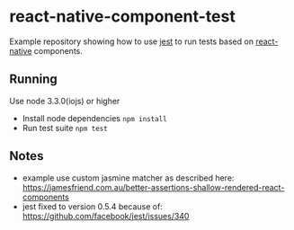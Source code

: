 # react-native-component-test

Example repository showing how to use [jest](https://facebook.github.io/jest/) to run tests
based on [react-native](https://facebook.github.io/react-native/) components.

## Running

Use node 3.3.0(iojs) or higher

* Install node dependencies `npm install`
* Run test suite `npm test`

## Notes

* example use custom jasmine matcher as described here: https://jamesfriend.com.au/better-assertions-shallow-rendered-react-components
* jest fixed to version 0.5.4 because of: https://github.com/facebook/jest/issues/340
